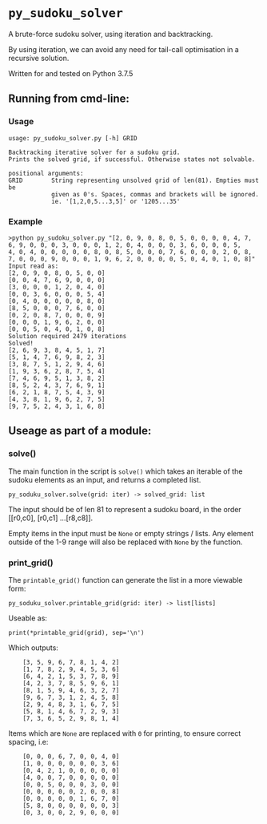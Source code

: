 # `py_sudoku_solver`

A brute-force sudoku solver, using iteration and backtracking.

By using iteration, we can avoid any need for tail-call optimisation in a recursive solution.

Written for and tested on Python 3.7.5

## Running from cmd-line:

### Usage
    usage: py_sudoku_solver.py [-h] GRID

    Backtracking iterative solver for a sudoku grid.
    Prints the solved grid, if successful. Otherwise states not solvable.

    positional arguments:
    GRID        String representing unsolved grid of len(81). Empties must be
                given as 0's. Spaces, commas and brackets will be ignored.
                ie. '[1,2,0,5...3,5]' or '1205...35'


### Example
    >python py_sudoku_solver.py "[2, 0, 9, 0, 8, 0, 5, 0, 0, 0, 0, 4, 7, 6, 9, 0, 0, 0, 3, 0, 0, 0, 1, 2, 0, 4, 0, 0, 0, 3, 6, 0, 0, 0, 5, 
    4, 0, 4, 0, 0, 0, 0, 0, 8, 0, 8, 5, 0, 0, 0, 7, 6, 0, 0, 0, 2, 0, 8, 7, 0, 0, 0, 9, 0, 0, 0, 1, 9, 6, 2, 0, 0, 0, 0, 5, 0, 4, 0, 1, 0, 8]"
    Input read as:
    [2, 0, 9, 0, 8, 0, 5, 0, 0]
    [0, 0, 4, 7, 6, 9, 0, 0, 0]
    [3, 0, 0, 0, 1, 2, 0, 4, 0]
    [0, 0, 3, 6, 0, 0, 0, 5, 4]
    [0, 4, 0, 0, 0, 0, 0, 8, 0]
    [8, 5, 0, 0, 0, 7, 6, 0, 0]
    [0, 2, 0, 8, 7, 0, 0, 0, 9]
    [0, 0, 0, 1, 9, 6, 2, 0, 0]
    [0, 0, 5, 0, 4, 0, 1, 0, 8]
    Solution required 2479 iterations
    Solved!
    [2, 6, 9, 3, 8, 4, 5, 1, 7]
    [5, 1, 4, 7, 6, 9, 8, 2, 3]
    [3, 8, 7, 5, 1, 2, 9, 4, 6]
    [1, 9, 3, 6, 2, 8, 7, 5, 4]
    [7, 4, 6, 9, 5, 1, 3, 8, 2]
    [8, 5, 2, 4, 3, 7, 6, 9, 1]
    [6, 2, 1, 8, 7, 5, 4, 3, 9]
    [4, 3, 8, 1, 9, 6, 2, 7, 5]
    [9, 7, 5, 2, 4, 3, 1, 6, 8]

## Useage as part of a module:

### solve()
The main function in the script is `solve()` which takes an iterable of the sudoku elements as an input, and returns a completed list.

    py_soduku_solver.solve(grid: iter) -> solved_grid: list

The input should be of len 81 to represent a sudoku board, in the order [[r0,c0], [r0,c1] ...[r8,c8]].

Empty items in the input must be `None` or empty strings / lists.
Any element outside of the 1-9 range will also be replaced with `None` by the function.

### print_grid()
The `printable_grid()` function can generate the list in a more viewable form:

    py_soduku_solver.printable_grid(grid: iter) -> list[lists]

Useable as:

    print(*printable_grid(grid), sep='\n')

Which outputs:

        [3, 5, 9, 6, 7, 8, 1, 4, 2]
        [1, 7, 8, 2, 9, 4, 5, 3, 6]
        [6, 4, 2, 1, 5, 3, 7, 8, 9]
        [4, 2, 3, 7, 8, 5, 9, 6, 1]
        [8, 1, 5, 9, 4, 6, 3, 2, 7]
        [9, 6, 7, 3, 1, 2, 4, 5, 8]
        [2, 9, 4, 8, 3, 1, 6, 7, 5]
        [5, 8, 1, 4, 6, 7, 2, 9, 3]
        [7, 3, 6, 5, 2, 9, 8, 1, 4]

Items which are `None` are replaced with `0` for printing, to ensure correct spacing, i.e:

        [0, 0, 0, 6, 7, 0, 0, 4, 0]
        [1, 0, 0, 0, 0, 0, 0, 3, 6]
        [0, 4, 2, 1, 0, 0, 0, 0, 0]
        [4, 0, 0, 7, 0, 0, 0, 0, 0]
        [0, 0, 5, 0, 0, 0, 3, 0, 0]
        [0, 0, 0, 0, 0, 2, 0, 0, 8]
        [0, 0, 0, 0, 0, 1, 6, 7, 0]
        [5, 8, 0, 0, 0, 0, 0, 0, 3]
        [0, 3, 0, 0, 2, 9, 0, 0, 0]